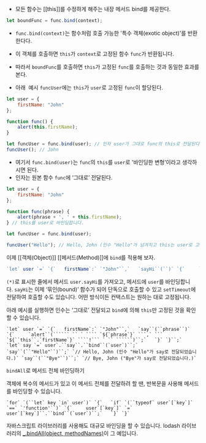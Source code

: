 - 모든 함수는 [[this]]를 수정하게 해주는 내장 메서드 bind를 제공한다.

```js
let boundFunc = func.bind(context);
```

- `func.bind(context)`는 함수처럼 호출 가능한 '특수 객체(exotic object)'를 반환한다다. 
- 이 객체를 호출하면 `this`가 `context`로 고정된 함수 `func`가 반환됩니다.

- 따라서 `boundFunc`를 호출하면 `this`가 고정된 `func`를 호출하는 것과 동일한 효과를 본다.

- 아래  예시 `funcUser`에는 `this`가 `user`로 고정된 `func`이 할당된다.

```js
let user = {
	firstName: "John"
};

function func() {
	alert(this.firstName);
}

let funcUser = func.bind(user); // 인자 user가 그대로 func의 this로 전달된다.
funcUser(); // John
```

- 여기서 `func.bind(user)`는 `func`의 `this`를 `user`로 '바인딩한 변형’이라고 생각하시면 된다.
- 인자는 원본 함수 `func`에 ‘그대로’ 전달된다.


```jsx
let user = {
	firstName: "John" 
};

function func(phrase) {
	alert(phrase + ', ' + this.firstName);
} // this를 user로 바인딩합니다.

let funcUser = func.bind(user);

funcUser("Hello"); // Hello, John (인수 "Hello"가 넘겨지고 this는 user로 고정됩니다.)
```

이제 [[객체(Object)]] [[메서드(Method)]]에 `bind`를 적용해 보자.

```jsx
`let` user `=` `{`   firstName`:` `"John"``,`   `sayHi``(``)` `{`     `alert``(`````` `` ` ```Hello,` ``` `${``this``.`firstName`}` ````!``` ` `` ``````)``;`   `}` `}``;`  _`let` sayHi `=` user`.``sayHi``.``bind``(`user`)``;` `// (*)`_  `// 이제 객체 없이도 객체 메서드를 호출할 수 있습니다.` `sayHi``(``)``;` `// Hello, John!`  `setTimeout``(`sayHi`,` `1000``)``;` `// Hello, John!`  `// 1초 이내에 user 값이 변화해도` `// sayHi는 기존 값을 사용합니다.` user `=` `{`   `sayHi``(``)` `{` `alert``(``"또 다른 사용자!"``)``;` `}` `}``;` 
```

`(*)`로 표시한 줄에서 메서드 `user.sayHi`를 가져오고, 메서드에 `user`를 바인딩합니다. `sayHi`는 이제 ‘묶인(bound)’ 함수가 되어 단독으로 호출할 수 있고 `setTimeout`에 전달하여 호출할 수도 있습니다. 어떤 방식이든 컨택스트는 원하는 대로 고정됩니다.

아래 예시를 실행하면 인수는 ‘그대로’ 전달되고 `bind`에 의해 `this`만 고정된 것을 확인할 수 있습니다.


````` `let` user `=` `{`   firstName`:` `"John"``,`   `say``(``phrase``)` `{`     `alert``(`````` `` ` ```` `${`phrase`}` ```,` ``` `${``this``.`firstName`}` ````!``` ` `` ``````)``;`   `}` `}``;`  `let` say `=` user`.``say``.``bind``(`user`)``;`  `say``(``"Hello"``)``;` `// Hello, John (인수 "Hello"가 say로 전달되었습니다.)` `say``(``"Bye"``)``;` `// Bye, John ("Bye"가 say로 전달되었습니다.)` `````

`bindAll`로 메서드 전체 바인딩하기

객체에 복수의 메서드가 있고 이 메서드 전체를 전달하려 할 땐, 반복문을 사용해 메서드를 바인딩할 수 있습니다.

``` `for` `(``let` key `in` user`)` `{`   `if` `(``typeof` user`[`key`]` `==` `'function'``)` `{`     user`[`key`]` `=` user`[`key`]``.``bind``(`user`)``;`   `}` `}` ```

자바스크립트 라이브러리를 사용해도 대규모 바인딩을 할 수 있습니다. lodash 라이브러리의 [_.bindAll(object, methodNames)](http://lodash.com/docs#bindAll)이 그 예입니다.